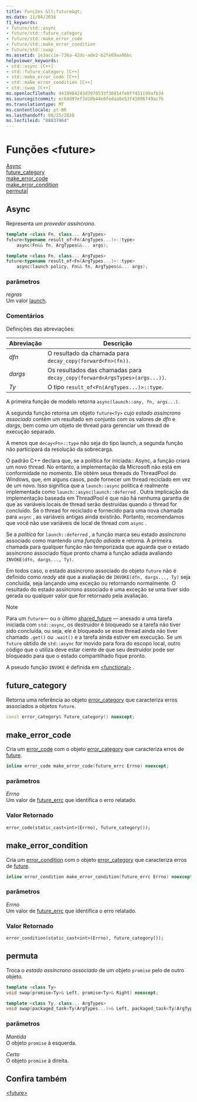 ```yaml
---
title: Funções &lt;future&gt;
ms.date: 11/04/2016
f1_keywords:
- future/std::async
- future/std::future_category
- future/std::make_error_code
- future/std::make_error_condition
- future/std::swap
ms.assetid: 1e3acc1e-736a-42dc-ade2-b2fe69aa96bc
helpviewer_keywords:
- std::async [C++]
- std::future_category [C++]
- std::make_error_code [C++]
- std::make_error_condition [C++]
- std::swap [C++]
ms.openlocfilehash: d419984243d3970533f30814fe0ff451199afb34
ms.sourcegitcommit: ec6dd97ef3d10b44e0fedaa8e53f41696f49ac7b
ms.translationtype: MT
ms.contentlocale: pt-BR
ms.lasthandoff: 08/25/2020
ms.locfileid: "88837964"
---
```

# <a name="ltfuturegt-functions"></a>Funções &lt;future&gt;

[Async](#async)\
[future_category](#future_category)\
[make_error_code](#make_error_code)\
[make_error_condition](#make_error_condition)\
[permuta](#swap)|

## <a name="async"></a><a name="async"></a> Async

Representa um *provedor assíncrono*.

```cpp
template <class Fn, class... ArgTypes>
future<typename result_of<Fn(ArgTypes...)>::type>
    async(Fn&& fn, ArgTypes&&... args);

template <class Fn, class... ArgTypes>
future<typename result_of<Fn(ArgTypes...)>::type>
    async(launch policy, Fn&& fn, ArgTypes&&... args);
```

### <a name="parameters"></a>parâmetros

*regras*\
Um valor [launch](../standard-library/future-enums.md#launch).

### <a name="remarks"></a>Comentários

Definições das abreviações:

|Abreviação|Descrição|
|-|-|
|*dfn*|O resultado da chamada para `decay_copy(forward<Fn>(fn))`.|
|*dargs*|Os resultados das chamadas para `decay_copy(forward<ArgsTypes>(args...))`.|
|*Ty*|O tipo `result_of<Fn(ArgTypes...)>::type`.|

A primeira função de modelo retorna `async(launch::any, fn, args...)`.

A segunda função retorna um objeto `future<Ty>` cujo *estado assíncrono associado* contém um resultado em conjunto com os valores de *dfn* e *dargs*, bem como um objeto de thread para gerenciar um thread de execução separado.

A menos que `decay<Fn>::type` não seja do tipo launch, a segunda função não participará da resolução da sobrecarga.

O padrão C++ declara que, se a política for iniciada:: Async, a função criará um novo thread. No entanto, a implementação da Microsoft não está em conformidade no momento. Ele obtém seus threads do ThreadPool do Windows, que, em alguns casos, pode fornecer um thread reciclado em vez de um novo. Isso significa que a `launch::async` política é realmente implementada como `launch::async|launch::deferred` .  Outra implicação da implementação baseada em ThreadPool é que não há nenhuma garantia de que as variáveis locais de thread serão destruídas quando o thread for concluído. Se o thread for reciclado e fornecido para uma nova chamada para `async` , as variáveis antigas ainda existirão. Portanto, recomendamos que você não use variáveis de local de thread com `async` .

Se a *política* for `launch::deferred` , a função marca seu estado assíncrono associado como mantendo uma *função adiada* e retorna. A primeira chamada para qualquer função não temporizada que aguarda que o estado assíncrono associado fique pronto chama a função adiada avaliando `INVOKE(dfn, dargs..., Ty)`.

Em todos caso, o estado assíncrono associado do objeto `future` não é definido como *ready* até que a avaliação de `INVOKE(dfn, dargs..., Ty)` seja concluída, seja lançando uma exceção ou retornando normalmente. O resultado do estado assíncrono associado é uma exceção se uma tiver sido gerada ou qualquer valor que for retornado pela avaliação.

> [!NOTE]
> Para um `future`— ou o último [shared_future](../standard-library/shared-future-class.md) — anexado a uma tarefa iniciada com `std::async`, os destruidor é bloqueado se a tarefa não tiver sido concluída, ou seja, ele é bloqueado se esse thread ainda não tiver chamado `.get()` ou `.wait()` e a tarefa ainda estiver em execução. Se um `future` obtido de `std::async` for movido para fora do escopo local, outro código que o utiliza deve estar ciente de que seu destruidor pode ser bloqueado para que o estado compartilhado fique pronto.

A pseudo função `INVOKE` é definida em [\<functional>](../standard-library/functional.md) .

## <a name="future_category"></a><a name="future_category"></a> future_category

Retorna uma referência ao objeto [error_category](../standard-library/error-category-class.md) que caracteriza erros associados a objetos `future`.

```cpp
const error_category& future_category() noexcept;
```

## <a name="make_error_code"></a><a name="make_error_code"></a> make_error_code

Cria um [error_code](../standard-library/error-code-class.md) com o objeto [error_category](../standard-library/error-category-class.md) que caracteriza erros de [future](../standard-library/future-class.md).

```cpp
inline error_code make_error_code(future_errc Errno) noexcept;
```

### <a name="parameters"></a>parâmetros

*Errno*\
Um valor de [future_errc](../standard-library/future-enums.md#future_errc) que identifica o erro relatado.

### <a name="return-value"></a>Valor Retornado

`error_code(static_cast<int>(Errno), future_category());`

## <a name="make_error_condition"></a><a name="make_error_condition"></a> make_error_condition

Cria um [error_condition](../standard-library/error-condition-class.md) com o objeto [error_category](../standard-library/error-category-class.md) que caracteriza erros de [future](../standard-library/future-class.md).

```cpp
inline error_condition make_error_condition(future_errc Errno) noexcept;
```

### <a name="parameters"></a>parâmetros

*Errno*\
Um valor de [future_errc](../standard-library/future-enums.md#future_errc) que identifica o erro relatado.

### <a name="return-value"></a>Valor Retornado

`error_condition(static_cast<int>(Errno), future_category());`

## <a name="swap"></a><a name="swap"></a> permuta

Troca o *estado assíncrono associado* de um objeto `promise` pelo de outro objeto.

```cpp
template <class Ty>
void swap(promise<Ty>& Left, promise<Ty>& Right) noexcept;

template <class Ty, class... ArgTypes>
void swap(packaged_task<Ty(ArgTypes...)>& Left, packaged_task<Ty(ArgTypes...)>& Right) noexcept;
```

### <a name="parameters"></a>parâmetros

*Mantida*\
O objeto `promise` à esquerda.

*Certo*\
O objeto `promise` à direita.

## <a name="see-also"></a>Confira também

[\<future>](../standard-library/future.md)
